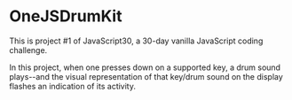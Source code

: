 # OneJSDrumKit

This is project #1 of JavaScript30, a 30-day vanilla JavaScript coding challenge.

In this project, when one presses down on a supported key, a drum sound plays--and the visual representation of that key/drum sound on the display flashes an indication of its activity.